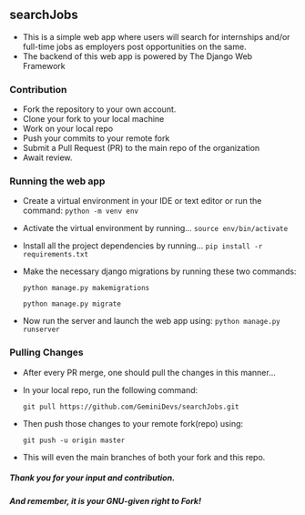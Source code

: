 ## searchJobs

 - This is a simple web app where users will search for internships and/or full-time jobs as employers post opportunities on the same.
 - The backend of this web app is powered by The Django Web Framework
 
 ### Contribution
 
 - Fork the repository to your own account. 
 - Clone your fork to your local machine
 - Work on your local repo
 - Push your commits to your remote fork
 - Submit a Pull Request (PR) to the main repo of the organization
 - Await review.
 
 ### Running the web app
  
 - Create a virtual environment in your IDE or text editor or run the command: 
    ``python -m venv env``
 - Activate the virtual environment by running...
    ``source env/bin/activate``
 - Install all the project dependencies by running...
    ``pip install -r requirements.txt``
 - Make the necessary django migrations by running these two commands:
 
    ``python manage.py makemigrations``
    
    ``python manage.py migrate``
 - Now run the server and launch the web app using:
 ``python manage.py runserver``
 
 ### Pulling Changes
 - After every PR merge, one should pull the changes in this manner...
 - In your local repo, run the following command:
 
    ``git pull https://github.com/GeminiDevs/searchJobs.git``
 - Then push those changes to your remote fork(repo) using:
 
    ``git push -u origin master``
 - This will even the main branches of both your fork and this repo. 
 
 
 ##### Thank you for your input and contribution. 
 ##### And remember, it is your GNU-given right to Fork!